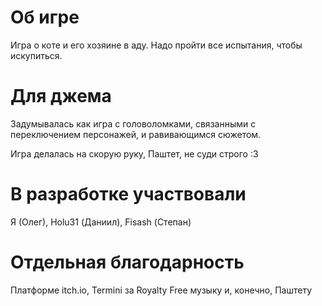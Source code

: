 # Об игре
Игра о коте и его хозяине в аду. Надо пройти все испытания, чтобы искупиться.

# Для джема
Задумывалась как игра с головоломками, связанными с переключением персонажей, и равивающимся сюжетом.

Игра делалась на скорую руку, Паштет, не суди строго :3

# В разработке участвовали
Я (Олег),
Holu31 (Даниил),
Fisash (Степан)

# Отдельная благодарность
Платформе itch.io,
Termini за Royalty Free музыку
и, конечно, Паштету
